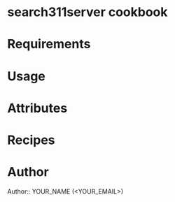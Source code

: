 # search311server cookbook

# Requirements

# Usage

# Attributes

# Recipes

# Author

Author:: YOUR_NAME (<YOUR_EMAIL>)
